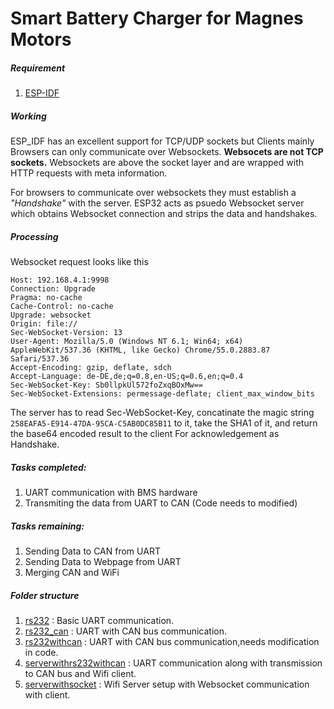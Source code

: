 # Smart Battery Charger for Magnes Motors

##### Requirement
1. [ESP-IDF](https://github.com/espressif/esp-idf)

##### Working
ESP_IDF has an excellent support for TCP/UDP sockets but Clients mainly Browsers can only communicate over Websockets.
**Websocets are not TCP sockets.**
Websockets are above the socket layer and are wrapped with  HTTP requests with meta information.

For browsers to communicate over websockets they must establish a *"Handshake"* with the server.
ESP32 acts as psuedo Websocket server which obtains Websocket connection and strips the data and handshakes.

##### Processing
Websocket request looks like this 
```
Host: 192.168.4.1:9998
Connection: Upgrade
Pragma: no-cache
Cache-Control: no-cache
Upgrade: websocket
Origin: file://
Sec-WebSocket-Version: 13
User-Agent: Mozilla/5.0 (Windows NT 6.1; Win64; x64) AppleWebKit/537.36 (KHTML, like Gecko) Chrome/55.0.2883.87 Safari/537.36
Accept-Encoding: gzip, deflate, sdch
Accept-Language: de-DE,de;q=0.8,en-US;q=0.6,en;q=0.4
Sec-WebSocket-Key: Sb0llpkUl572foZxqBOxMw==
Sec-WebSocket-Extensions: permessage-deflate; client_max_window_bits
```
The server has to read Sec-WebSocket-Key, concatinate the magic string ```258EAFA5-E914-47DA-95CA-C5AB0DC85B11``` to it, take the SHA1 of it, and return the base64 encoded result to the client For acknowledgement as Handshake.


##### Tasks completed:
1. UART communication with BMS hardware
2. Transmiting the data from UART to CAN (Code needs to modified)

##### Tasks remaining:
1. Sending Data to CAN from UART
2. Sending Data to Webpage from UART
3. Merging CAN and WiFi

##### Folder structure
1. [rs232](https://github.com/AdityaGawali/Magnesmotors/tree/master/rs232) : Basic UART communication.
2. [rs232_can](https://github.com/AdityaGawali/Magnesmotors/tree/master/rs232_can) : UART with CAN bus communication.
3. [rs232withcan](https://github.com/AdityaGawali/Magnesmotors/tree/master/rs232withcan) : UART with CAN bus communication,needs modification in code.
4. [serverwithrs232withcan](https://github.com/AdityaGawali/Magnesmotors/tree/master/serverwithrs232withcan) : UART communication along with transmission to CAN bus and Wifi client.
5. [serverwithsocket](https://github.com/AdityaGawali/Magnesmotors/tree/master/serverwithsocket) : Wifi Server setup with Websocket communication with client.